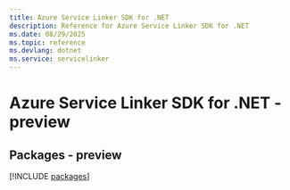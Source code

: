 ```yaml
---
title: Azure Service Linker SDK for .NET
description: Reference for Azure Service Linker SDK for .NET
ms.date: 08/29/2025
ms.topic: reference
ms.devlang: dotnet
ms.service: servicelinker
---
```

# Azure Service Linker SDK for .NET - preview
## Packages - preview
[!INCLUDE [packages](service-linker-index.md)]